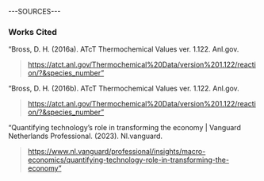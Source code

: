 
---SOURCES---

### Works Cited

“Bross, D. H. (2016a). ATcT Thermochemical Values ver. 1.122. Anl.gov. 
>https://atct.anl.gov/Thermochemical%20Data/version%201.122/reaction/?&species_number”

“Bross, D. H. (2016b). ATcT Thermochemical Values ver. 1.122. Anl.gov. 
>https://atct.anl.gov/Thermochemical%20Data/version%201.122/reaction/?&species_number”

“Quantifying technology’s role in transforming the economy | Vanguard Netherlands Professional. (2023). Nl.vanguard. 
>https://www.nl.vanguard/professional/insights/macro-economics/quantifying-technology-role-in-transforming-the-economy”
